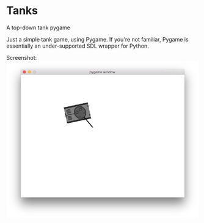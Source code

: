 # Tanks
A top-down tank pygame

Just a simple tank game, using Pygame. If you're not familiar, Pygame is essentially an under-supported SDL wrapper for Python.

Screenshot:
![Tanks Screenshot](screenshots/game.png)
